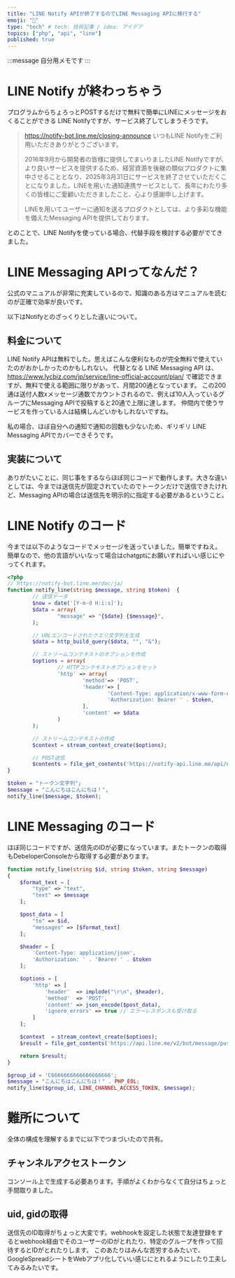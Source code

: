 ```yaml
---
title: "LINE Notify APIが終了するのでLINE Messaging APIに移行する"
emoji: "🍣"
type: "tech" # tech: 技術記事 / idea: アイデア
topics: ["php", "api", "line"]
published: true
---
```


:::message
自分用メモです
:::

# LINE Notify が終わっちゃう

プログラムからちょろっとPOSTするだけで無料で簡単にLINEにメッセージをおくることができる LINE Notifyですが、サービス終了してしまうそうです。

> https://notify-bot.line.me/closing-announce
> いつもLINE Notifyをご利用いただきありがとうございます。
>
> 2016年9月から開発者の皆様に提供してまいりましたLINE Notifyですが、より良いサービスを提供するため、経営資源を後継の類似プロダクトに集中させることとなり、2025年3月31日にサービスを終了させていただくことになりました。LINEを用いた通知連携サービスとして、長年にわたり多くの皆様にご愛顧いただきましたこと、心より感謝申し上げます。
>
> LINEを用いてユーザーに通知を送るプロダクトとしては、より多彩な機能を備えたMessaging APIを提供しております。

とのことで、LINE Notifyを使っている場合、代替手段を検討する必要がでてきました。

# LINE Messaging APIってなんだ？

公式のマニュアルが非常に充実しているので、知識のある方はマニュアルを読むのが正確で効率が良いです。

以下はNotifyとのざっくりとした違いについて。

## 料金について

LINE Notify APIは無料でした。思えばこんな便利なものが完全無料で使えていたのがおかしかったのかもしれない。
代替となる LINE Messaging API は、 https://www.lycbiz.com/jp/service/line-official-account/plan/ で確認できますが、無料で使える範囲に限りがあって、月間200通となっています。
この200通は送付人数xメッセージ通数でカウントされるので、例えば10人入っているグループにMessaging APIで投稿すると20通で上限に達します。
仲間内で使うサービスを作っている人は結構しんどいかもしれないですね。

私の場合、ほぼ自分への通知で通知の回数も少ないため、ギリギリ LINE Messaging APIでカバーできそうです。

## 実装について

ありがたいことに、同じ事をするならほぼ同じコードで動作します。大きな違いとしては、今までは送信先が固定されていたのでトークンだけで送信できたけれど、Messaging APIの場合は送信先を明示的に指定する必要があるということ。

# LINE Notify のコード

今までは以下のようなコードでメッセージを送っていました。簡単ですねえ。
簡単なので、他の言語がいいなって場合はchatgptにお願いすればいい感じにやってくれます。

```php
<?php
// https://notify-bot.line.me/doc/ja/
function notify_line(string $message, string $token)  {
        // 送信データ
        $now = date('[Y-m-d H:i:s]');
        $data = array(
                "message" => "{$date} {$message}",
        );

        // URLエンコードされたクエリ文字列を生成
        $data = http_build_query($data, "", "&");

        // ストリームコンテキストのオプションを作成
        $options = array(
                // HTTPコンテキストオプションをセット
                'http' => array(
                        'method'=> 'POST',
                        'header'=> [
                                'Content-Type: application/x-www-form-urlencoded',
                                'Authorization: Bearer ' . $token,
                        ],
                        'content' => $data
                )
        );

        // ストリームコンテキストの作成
        $context = stream_context_create($options);

        // POST送信
        $contents = file_get_contents('https://notify-api.line.me/api/notify', false, $context);
}

$token = "トークン文字列";
$message = "こんにちはこんにちは！",
notify_line($message, $token);
```

# LINE Messaging のコード

ほぼ同じコードですが、送信先のIDが必要になっています。またトークンの取得もDebeloperConsoleから取得する必要があります。

```php
function notify_line(string $id, string $token, string $message)
{
    $format_text = [
        "type" => "text",
        "text" => $message
    ];

    $post_data = [
        "to" => $id,
        "messages" => [$format_text]
    ];

    $header = [
        'Content-Type: application/json',
        'Authorization: ' . 'Bearer ' . $token
    ];

    $options = [
        'http' => [
            'header'  => implode("\r\n", $header),
            'method'  => 'POST',
            'content' => json_encode($post_data),
            'ignore_errors' => true // エラーレスポンスも受け取る
        ]
    ];

    $context  = stream_context_create($options);
    $result = file_get_contents('https://api.line.me/v2/bot/message/push', false, $context);

    return $result;
}

$group_id = 'C6666666666666666666';
$message = "こんにちはこんにちは！" . PHP_EOL;
notify_line($group_id, LINE_CHANNEL_ACCESS_TOKEN, $message);

```

# 難所について

全体の構成を理解するまでに以下でつまづいたので共有。

## チャンネルアクセストークン
コンソール上で生成する必要あります。手順がよくわからなくて自分はちょっと手間取りました。

## uid, gidの取得
送信先のID取得がちょっと大変です。webhookを設定した状態で友達登録をするとwebhook経由でそのユーザーのIDがとれたり、特定のグループを作って招待するとIDがとれたりします。
このあたりはみんな苦労するみたいで、GoogleSpreadシートをWebアプリ化していい感じにとれるようにしたり工夫してみるみたいです。


